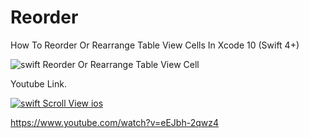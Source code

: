# Reorder
How To Reorder Or Rearrange Table View Cells In Xcode 10 (Swift 4+)

![swift Reorder Or Rearrange Table View Cell](https://i.ibb.co/3Y0MwFq/Screen-Shot-2018-12-22-at-3-52-05-PM.png)

Youtube Link.

[![swift Scroll View ios ](https://img.youtube.com/vi/eEJbh-2qwz4/0.jpg)](https://www.youtube.com/watch?v=eEJbh-2qwz4)

https://www.youtube.com/watch?v=eEJbh-2qwz4
